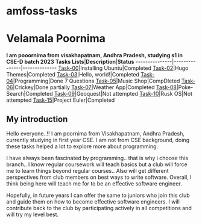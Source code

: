 # amfoss-tasks
# Velamala Poornima
**I am pooornima from visakhapatnam, Andhra Pradesh, studying s1 in CSE-D batch 2023**
**Tasks Lists**|**Description**|**Status**
---------------|---------------|--------------
[Task-00]()|Installing Ubuntu|Completed
[Task-02]()|Hugo Themes|Completed
[Task-03]()|Hello, world!|Completed
[Task-04]()|Programming|Done 7 Questions
[Task-05]()|Music Shop|CompDleted
[Task-06]()|Crickey|Done partially
[Task-07]()|Weather App|Completed
[Task-08]()|Poke-Search|Completed
[Task-09]()|Geoquest|Not attempted
[Task-10]()|Rusk OS|Not attempted
[Task-15]()|Project Euler|Completed

## My introduction
Hello everyone..!!
I am poornima from Visakhapatnam, Andhra Pradesh, currently studying in first year CSE.
I am not from CSE background, doing these tasks helped a lot to explore more about programming.

I have always been fascinated by programming.. that is why i choose this branch.. I know regular coursework will teach basics but a club will force me to learn things beyond regular courses.. Also will get different perspectives from club members on best ways to write software. Overall, I think being here will teach me for to be an effective software engineer. 

Hopefully, in future years I can offer the same to juniors who join this club and guide them on how to become effective software engineers.
I will contribute back to the club by participating actively in all competitions and will try my level best.
